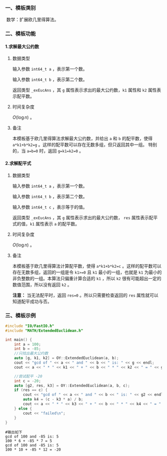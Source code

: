 ### 一、模板类别

​	数学：扩展欧几里得算法。

### 二、模板功能

#### 1.求解最大公约数

1. 数据类型

   输入参数 `int64_t a` ，表示第一个数。

   输入参数 `int64_t b` ，表示第二个数。

   返回类型 `_exEucAns` ，其 `g` 属性表示求出的最大公约数，`k1` 属性和 `k2` 属性表示配平数。

2. 时间复杂度

   $O(\log n)$ 。

3. 备注

   本模板基于欧几里得算法求解最大公约数，并给出 `a` 和 `b` 的配平数，使得 `a*k1+b*k2=g` 。这样的配平数可以存在无数多组，但只返回其中一组。
   特别的，当 `a=b=0` 时，返回 `g=k1=k2=0` 。

#### 2.求解配平式

1. 数据类型

   输入参数 `int64_t a` ，表示第一个数。

   输入参数 `int64_t b` ，表示第二个数。

   输入参数 `int64_t c` ，表示等于的值。

   返回类型 `_exEucAns` ，其 `g` 属性表示求出的最大公约数， `res` 属性表示配平式的值，`k1` 属性表示 `a` 的配平数。

2. 时间复杂度

   $O(\log n)$ 。

3. 备注

   本模板基于欧几里得算法计算配平数，使得 `a*k1+b*k2=c` 。这样的配平数可以存在无数多组，返回的一组是令 `k1>=0` 且 `k1` 最小的一组，也就是 `k1` 为最小的非负整数的一组。本算法只偏重计算合适的 `k1` ，所以 `k2` 很有可能超出一定的数值范围，所以没有返回 `k2` 。

   **注意：** 当无法配平时，返回 `res=0` 。所以只需要检查返回的 `res` 属性就可以知道配平成功与否。

### 三、模板示例

```c++
#include "IO/FastIO.h"
#include "MATH/ExtendedEuclidean.h"

int main() {
    int a = 100;
    int b = -85;
    //只找出最大公约数
    auto [g, k1, k2] = OY::ExtendedEuclidean(a, b);
    cout << "gcd of " << a << " and " << b << " is: " << g << endl;
    cout << a << " * " << k1 << " + " << b << " * " << k2 << " = " << g << endl;

    //尝试配平 -20
    int c = -20;
    auto [g2, res, k3] = OY::ExtendedEuclidean(a, b, c);
    if (res == c) {
        cout << "gcd of " << a << " and " << b << " is: " << g2 << endl;
        auto k4 = (c - k3 * a) / b;
        cout << a << " * " << k3 << " + " << b << " * " << k4 << " = " << res << endl;
    } else {
        cout << "failed\n";
    }
}
```

```
#输出如下
gcd of 100 and -85 is: 5
100 * 6 + -85 * 7 = 5
gcd of 100 and -85 is: 5
100 * 10 + -85 * 12 = -20

```

